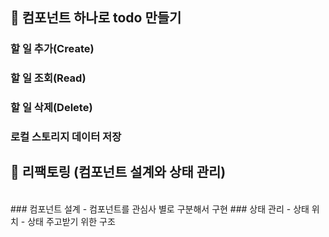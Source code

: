 ## 📅 컴포넌트 하나로 todo 만들기

### 할 일 추가(Create)<br>
### 할 일 조회(Read)<br>
### 할 일 삭제(Delete)<br>
### 로컬 스토리지 데이터 저장

## 📅 리팩토링 (컴포넌트 설계와 상태 관리)
<br>
### 컴포넌트 설계
- 컴포넌트를 관심사 별로 구분해서 구현
### 상태 관리
- 상태 위치
- 상태 주고받기 위한 구조
